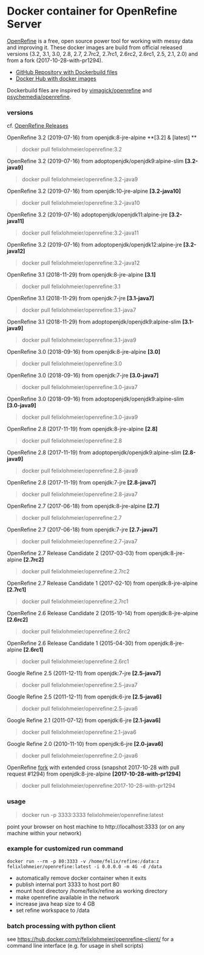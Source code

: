 # Docker container for OpenRefine Server

[OpenRefine](http://openrefine.org/) is a free, open source power tool for working with messy data and improving it.
These docker images are build from official released versions (3.2, 3.1, 3.0, 2.8, 2.7, 2.7rc2, 2.7rc1, 2.6rc2, 2.6rc1, 2.5, 2.1, 2.0) and from a fork (2017-10-28-with-pr1294).

* [GitHub Repository with Dockerbuild files](https://github.com/felixlohmeier/openrefine-docker)
* [Docker Hub with docker images](https://hub.docker.com/r/felixlohmeier/openrefine/)

Dockerbuild files are inspired by [vimagick/openrefine](https://hub.docker.com/r/vimagick/openrefine/) and [psychemedia/openrefine](https://hub.docker.com/r/psychemedia/openrefine/).

### versions
cf. [OpenRefine Releases](https://github.com/OpenRefine/OpenRefine/releases)

OpenRefine 3.2 (2019-07-16) from openjdk:8-jre-alpine **[3.2] & [latest] **
> docker pull felixlohmeier/openrefine:3.2

OpenRefine 3.2 (2019-07-16) from adoptopenjdk/openjdk9:alpine-slim **[3.2-java9]**
> docker pull felixlohmeier/openrefine:3.2-java9

OpenRefine 3.2 (2019-07-16) from openjdk:10-jre-alpine **[3.2-java10]**
> docker pull felixlohmeier/openrefine:3.2-java10

OpenRefine 3.2 (2019-07-16) adoptopenjdk/openjdk11:alpine-jre **[3.2-java11]**
> docker pull felixlohmeier/openrefine:3.2-java11

OpenRefine 3.2 (2019-07-16) from adoptopenjdk/openjdk12:alpine-jre **[3.2-java12]**
> docker pull felixlohmeier/openrefine:3.2-java12

OpenRefine 3.1 (2018-11-29) from openjdk:8-jre-alpine **[3.1]**
> docker pull felixlohmeier/openrefine:3.1

OpenRefine 3.1 (2018-11-29) from openjdk:7-jre **[3.1-java7]**
> docker pull felixlohmeier/openrefine:3.1-java7

OpenRefine 3.1 (2018-11-29) from adoptopenjdk/openjdk9:alpine-slim **[3.1-java9]**
> docker pull felixlohmeier/openrefine:3.1-java9

OpenRefine 3.0 (2018-09-16) from openjdk:8-jre-alpine **[3.0]**
> docker pull felixlohmeier/openrefine:3.0

OpenRefine 3.0 (2018-09-16) from openjdk:7-jre **[3.0-java7]**
> docker pull felixlohmeier/openrefine:3.0-java7

OpenRefine 3.0 (2018-09-16) from adoptopenjdk/openjdk9:alpine-slim **[3.0-java9]**
> docker pull felixlohmeier/openrefine:3.0-java9

OpenRefine 2.8 (2017-11-19) from openjdk:8-jre-alpine **[2.8]**
> docker pull felixlohmeier/openrefine:2.8

OpenRefine 2.8 (2017-11-19) from adoptopenjdk/openjdk9:alpine-slim **[2.8-java9]**
> docker pull felixlohmeier/openrefine:2.8-java9

OpenRefine 2.8 (2017-11-19) from openjdk:7-jre **[2.8-java7]**
> docker pull felixlohmeier/openrefine:2.8-java7

OpenRefine 2.7 (2017-06-18) from openjdk:8-jre-alpine **[2.7]**
> docker pull felixlohmeier/openrefine:2.7

OpenRefine 2.7 (2017-06-18) from openjdk:7-jre **[2.7-java7]**
> docker pull felixlohmeier/openrefine:2.7-java7

OpenRefine 2.7 Release Candidate 2 (2017-03-03) from openjdk:8-jre-alpine **[2.7rc2]**
> docker pull felixlohmeier/openrefine:2.7rc2

OpenRefine 2.7 Release Candidate 1 (2017-02-10) from openjdk:8-jre-alpine **[2.7rc1]**
> docker pull felixlohmeier/openrefine:2.7rc1

OpenRefine 2.6 Release Candidate 2 (2015-10-14) from openjdk:8-jre-alpine **[2.6rc2]**
> docker pull felixlohmeier/openrefine:2.6rc2

OpenRefine 2.6 Release Candidate 1 (2015-04-30) from openjdk:8-jre-alpine **[2.6rc1]**
> docker pull felixlohmeier/openrefine:2.6rc1

Google Refine 2.5 (2011-12-11) from openjdk:7-jre **[2.5-java7]**
> docker pull felixlohmeier/openrefine:2.5-java7

Google Refine 2.5 (2011-12-11) from openjdk:6-jre **[2.5-java6]**
> docker pull felixlohmeier/openrefine:2.5-java6

Google Refine 2.1 (2011-07-12) from openjdk:6-jre **[2.1-java6]**
> docker pull felixlohmeier/openrefine:2.1-java6

Google Refine 2.0 (2010-11-10) from openjdk:6-jre **[2.0-java6]**
> docker pull felixlohmeier/openrefine:2.0-java6

OpenRefine [fork](https://github.com/opencultureconsulting/OpenRefine) with extended cross (snapshot 2017-10-28 with pull request #1294) from openjdk:8-jre-alpine **[2017-10-28-with-pr1294]**
> docker pull felixlohmeier/openrefine:2017-10-28-with-pr1294

### usage
> docker run -p 3333:3333 felixlohmeier/openrefine:latest

point your browser on host machine to http://localhost:3333 (or on any machine within your network)

### example for customized run command

```docker run --rm -p 80:3333 -v /home/felix/refine:/data:z felixlohmeier/openrefine:latest -i 0.0.0.0 -m 4G -d /data```

* automatically remove docker container when it exits
* publish internal port 3333 to host port 80
* mount host directory /home/felix/refine as working directory
* make openrefine available in the network
* increase java heap size to 4 GB
* set refine workspace to /data

### batch processing with python client

see https://hub.docker.com/r/felixlohmeier/openrefine-client/ for a command line interface (e.g. for usage in shell scripts)

